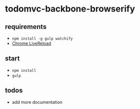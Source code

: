 todomvc-backbone-browserify
===========================

requirements
------------

* `npm install -g gulp watchify`
* [Chrome LiveReload](https://chrome.google.com/webstore/detail/livereload/jnihajbhpnppcggbcgedagnkighmdlei)

start
-----

* `npm install`
* `gulp`

todos
-----
* add more documentation
